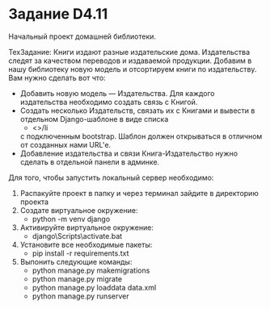 # Задание D4.11

   Начальный проект домашней библиотеки.

   ТехЗадание:
Книги издают разные издательские дома. Издательства следят за качеством переводов и издаваемой продукции. Добавим в нашу библиотеку новую модель и отсортируем книги по издательству.
Вам нужно сделать вот что:
- Добавить новую модель — Издательства. Для каждого издательства необходимо создать связь с Книгой.
- Создать несколько Издательств, связать их с Книгами и вывести в отдельном Django-шаблоне в виде списка <ul><li><>/li</ul> с подключенным bootstrap. Шаблон должен открываться в отличном от созданных нами URL'е.
- Добавление издательства и связи Книга-Издательство нужно сделать в отдельной панели в админке.


Для того, чтобы запустить локальный сервер необходимо:
1) Распакуйте проект в папку и через терминал зайдите в директорию проекта
2) Создате виртуальное окружение:
   - python -m venv django
3) Активируйте виртуальное окружение:
   - django\Scripts\activate.bat
4) Установите все необходимые пакеты:
   - pip install -r requirements.txt
5) Выпонить следующие команды:
   - python manage.py makemigrations
   - python manage.py migrate
   - python manage.py loaddata data.xml
   - python manage.py runserver
